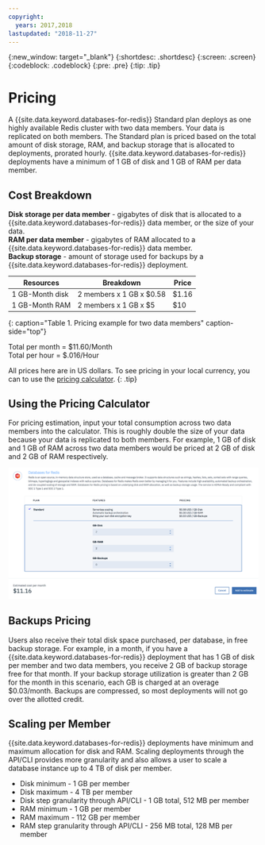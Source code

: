 ```yaml
---
copyright:
  years: 2017,2018
lastupdated: "2018-11-27"
---
```


{:new_window: target="_blank"}
{:shortdesc: .shortdesc}
{:screen: .screen}
{:codeblock: .codeblock}
{:pre: .pre}
{:tip: .tip}



# Pricing

A {{site.data.keyword.databases-for-redis}} Standard plan deploys as one highly available Redis cluster with two data members. Your data is replicated on both members. The Standard plan is priced based on the total amount of disk storage, RAM, and backup storage that is allocated to deployments, prorated hourly. {{site.data.keyword.databases-for-redis}} deployments have a minimum of 1 GB of disk and 1 GB of RAM per data member.

## Cost Breakdown

**Disk storage per data member** - gigabytes of disk that is allocated to a {{site.data.keyword.databases-for-redis}} data member, or the size of your data.  
**RAM per data member** - gigabytes of RAM allocated to a {{site.data.keyword.databases-for-redis}} data member.  
**Backup storage** - amount of storage used for backups by a {{site.data.keyword.databases-for-redis}} deployment. 

Resources | Breakdown | Price
-------|-------|-------
1 GB-Month disk | 2 members x 1 GB x $0.58 | $1.16
1 GB-Month RAM | 2 members x 1 GB  x $5 | $10
{: caption="Table 1. Pricing example for two data members" caption-side="top"}

Total per month = $11.60/Month  
Total per hour = $.016/Hour

All prices here are in US dollars. To see pricing in your local currency, you can to use the [pricing calculator](https://{DomainName}/pricing/configure/service/databases-for-redis).
{: .tip}


## Using the Pricing Calculator

For pricing estimation, input your total consumption across two data members into the calculator. This is roughly double the size of your data because your data is replicated to both members. For example, 1 GB of disk and 1 GB of RAM across two data members would be priced at 2 GB of disk and 2 GB of RAM respectively. 

![Pricing calculator estimation with 1 GB of disk and 1 GB of RAM, per member](images/pricing-calc.png)

## Backups Pricing

Users also receive their total disk space purchased, per database, in free backup storage. For example, in a month, if you have a {{site.data.keyword.databases-for-redis}} deployment that has 1 GB of disk per member and two data members, you receive 2 GB of backup storage free for that month. If your backup storage utilization is greater than 2 GB for the month in this scenario, each GB is charged at an overage $0.03/month. Backups are compressed, so most deployments will not go over the allotted credit.

## Scaling per Member

{{site.data.keyword.databases-for-redis}} deployments have minimum and maximum allocation for disk and RAM. Scaling deployments through the API/CLI provides more granularity and also allows a user to scale a database instance up to 4 TB of disk per member.
- Disk minimum - 1 GB per member
- Disk maximum - 4 TB per member
- Disk step granularity through API/CLI - 1 GB total, 512 MB per member
- RAM minimum - 1 GB per member
- RAM maximum - 112 GB per member
- RAM step granularity through API/CLI - 256 MB total, 128 MB per member